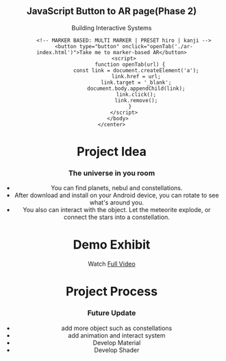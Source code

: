 <html lang="en">
	<head>
		<meta charset="UTF-8"><meta name="viewport" content="width=device-width, initial-scale=1.0">
	</head>
	<center>
		<body>
			<h2>JavaScript Button to AR page(Phase 2)</h2>
			<p id="demo">Building Interactive Systems</p>

			<!-- MARKER BASED: MULTI MARKER | PRESET hiro | kanji -->
			<button type="button" onclick="openTab('./ar-index.html')">Take me to marker-based AR</button>
			<script>
				function openTab(url) {
					const link = document.createElement('a');
					link.href = url;
					link.target = '_blank';
					document.body.appendChild(link);
					link.click();
					link.remove();
				}
			</script>
        </body>
	</center>
</html>





# Project Idea
### The universe in you room

- You can find planets, nebul and constellations.
- After download and install on your Android device, you can rotate to see what's around you.
- You also can interact with the object. Let the meteorite explode, or connect the stars into a constellation.




# Demo Exhibit

Watch [Full Video](https://drive.google.com/file/d/1GZh5S8cb0CitseI6WiguvvhZbLj8uNk5/view?usp=sharing)


# Project Process

### Future Update

- add more object such as constellations
- add animation and interact system
- Develop Material
- Develop Shader
